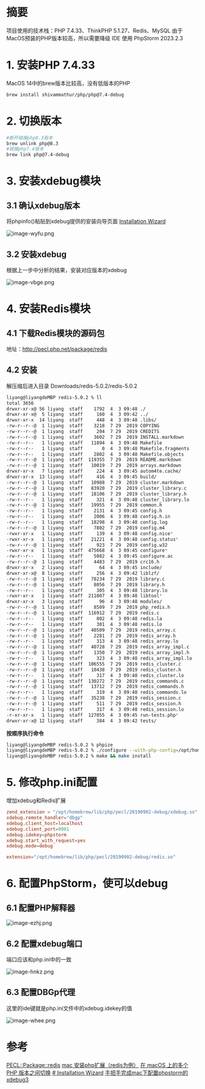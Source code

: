 # 摘要
项目使用的技术栈：PHP 7.4.33、ThinkPHP 5.1.27、Redis、MySQL
由于MacOS预装的PHP版本较高，所以需要降级
IDE 使用 PhpStorm 2023.2.3


# 1. 安装PHP 7.4.33
MacOS 14中的brew版本比较高，没有低版本的PHP

```bash
brew install shivammathur/php/php@7.4-debug
```


# 2. 切换版本
```bash
#断开链接php8.3版本
brew unlink php@8.3
#链接php7.4版本
brew link php@7.4-debug
```

# 3. 安装xdebug模块
## 3.1 确认xdebug版本
将phpinfo()粘贴到xdebug提供的安装向导页面 [Installation Wizard](https://xdebug.org/wizard)

![image-wyfu.png](https://shiayanga-halo.oss-cn-wulanchabu.aliyuncs.com/image-wyfu.png)
## 3.2 安装xdebug
根据上一步中分析的结果，安装对应版本的xdebug

![image-vbge.png](https://shiayanga-halo.oss-cn-wulanchabu.aliyuncs.com/image-vbge.png)






# 4. 安装Redis模块
## 4.1 下载Redis模块的源码包
地址：http://pecl.php.net/package/redis
## 4.2 安装
解压缩后进入目录
Downloads/redis-5.0.2/redis-5.0.2
```bash 
liyang@liyangdeMBP redis-5.0.2 % ll
total 3656
drwxr-xr-x@ 56 liyang  staff    1792  4  3 09:48 ./
drwxr-xr-x@  5 liyang  staff     160  4  3 09:42 ../
drwxr-xr-x  14 liyang  staff     448  4  3 09:48 .libs/
-rw-r--r--@  1 liyang  staff    3218  7 29  2019 COPYING
-rw-r--r--@  1 liyang  staff     204  7 29  2019 CREDITS
-rw-r--r--@  1 liyang  staff    3602  7 29  2019 INSTALL.markdown
-rw-r--r--   1 liyang  staff   11894  4  3 09:48 Makefile
-rw-r--r--   1 liyang  staff       0  4  3 09:48 Makefile.fragments
-rw-r--r--   1 liyang  staff    2802  4  3 09:48 Makefile.objects
-rw-r--r--@  1 liyang  staff  119355  7 29  2019 README.markdown
-rw-r--r--@  1 liyang  staff   10019  7 29  2019 arrays.markdown
drwxr-xr-x   7 liyang  staff     224  4  3 09:45 autom4te.cache/
drwxr-xr-x  13 liyang  staff     416  4  3 09:45 build/
-rw-r--r--@  1 liyang  staff   10988  7 29  2019 cluster.markdown
-rw-r--r--@  1 liyang  staff   83920  7 29  2019 cluster_library.c
-rw-r--r--@  1 liyang  staff   18106  7 29  2019 cluster_library.h
-rw-r--r--   1 liyang  staff     321  4  3 09:48 cluster_library.lo
-rw-r--r--@  1 liyang  staff   19955  7 29  2019 common.h
-rw-r--r--   1 liyang  staff    2131  4  3 09:45 config.h
-rw-r--r--   1 liyang  staff    2006  4  3 09:48 config.h.in
-rw-r--r--   1 liyang  staff   18298  4  3 09:48 config.log
-rw-r--r--@  1 liyang  staff    7802  7 29  2019 config.m4
-rwxr-xr-x   1 liyang  staff     139  4  3 09:48 config.nice*
-rwxr-xr-x   1 liyang  staff   21221  4  3 09:48 config.status*
-rw-r--r--@  1 liyang  staff     923  7 29  2019 config.w32
-rwxr-xr-x   1 liyang  staff  475668  4  3 09:45 configure*
-rw-r--r--   1 liyang  staff    5082  4  3 09:45 configure.ac
-rw-r--r--@  1 liyang  staff    4483  7 29  2019 crc16.h
drwxr-xr-x   2 liyang  staff      64  4  3 09:45 include/
drwxr-xr-x@  8 liyang  staff     256  4  3 09:42 liblzf/
-rw-r--r--@  1 liyang  staff   78234  7 29  2019 library.c
-rw-r--r--@  1 liyang  staff    8056  7 29  2019 library.h
-rw-r--r--   1 liyang  staff     305  4  3 09:48 library.lo
-rwxr-xr-x   1 liyang  staff  211007  4  3 09:48 libtool*
drwxr-xr-x   3 liyang  staff      96  4  3 09:48 modules/
-rw-r--r--@  1 liyang  staff    8509  7 29  2019 php_redis.h
-rw-r--r--@  1 liyang  staff  116912  7 29  2019 redis.c
-rw-r--r--   1 liyang  staff     802  4  3 09:48 redis.la
-rw-r--r--   1 liyang  staff     301  4  3 09:48 redis.lo
-rw-r--r--@  1 liyang  staff   40509  7 29  2019 redis_array.c
-rw-r--r--@  1 liyang  staff    2281  7 29  2019 redis_array.h
-rw-r--r--   1 liyang  staff     313  4  3 09:48 redis_array.lo
-rw-r--r--@  1 liyang  staff   40728  7 29  2019 redis_array_impl.c
-rw-r--r--@  1 liyang  staff    1350  7 29  2019 redis_array_impl.h
-rw-r--r--   1 liyang  staff     323  4  3 09:48 redis_array_impl.lo
-rw-r--r--@  1 liyang  staff  106555  7 29  2019 redis_cluster.c
-rw-r--r--@  1 liyang  staff   10438  7 29  2019 redis_cluster.h
-rw-r--r--   1 liyang  staff     317  4  3 09:48 redis_cluster.lo
-rw-r--r--@  1 liyang  staff  130272  7 29  2019 redis_commands.c
-rw-r--r--@  1 liyang  staff   13712  7 29  2019 redis_commands.h
-rw-r--r--   1 liyang  staff     319  4  3 09:48 redis_commands.lo
-rw-r--r--@  1 liyang  staff   35238  7 29  2019 redis_session.c
-rw-r--r--@  1 liyang  staff     511  7 29  2019 redis_session.h
-rw-r--r--   1 liyang  staff     317  4  3 09:48 redis_session.lo
-r-xr-xr-x   1 liyang  staff  127055  4  3 09:45 run-tests.php*
drwxr-xr-x@ 12 liyang  staff     384  4  3 09:42 tests/
```

**按顺序执行命令**
```bash
liyang@liyangdeMBP redis-5.0.2 % phpize
liyang@liyangdeMBP redis-5.0.2 % ./configure --with-php-config=/opt/homebrew/Cellar/php@7.4-debug/7.4.33_6/bin/php-config
liyang@liyangdeMBP redis-5.0.2 % make && make install
```

# 5. 修改php.ini配置
增加xdebug和Redis扩展
```conf
zend_extension = "/opt/homebrew/lib/php/pecl/20190902-debug/xdebug.so"
xdebug.remote_handler="dbgp"
xdebug.client_host=localhost
xdebug.client_port=9001
xdebug.idekey=phpstorm
xdebug.start_with_request=yes
xdebug.mode=debug

extension="/opt/homebrew/lib/php/pecl/20190902-debug/redis.so"
```

# 6. 配置PhpStorm，使可以debug
## 6.1 配置PHP解释器

![image-ezhj.png](https://shiayanga-halo.oss-cn-wulanchabu.aliyuncs.com/image-ezhj.png)

## 6.2 配置xdebug端口
端口应该和php.ini中的一致

![image-hnkz.png](https://shiayanga-halo.oss-cn-wulanchabu.aliyuncs.com/image-hnkz.png)

## 6.3 配置DBGp代理
这里的ide键就是php.ini文件中的xdebug.idekey的值

![image-whee.png](https://shiayanga-halo.oss-cn-wulanchabu.aliyuncs.com/image-whee.png)




# 参考
[PECL::Package::redis](http://pecl.php.net/package/redis)
[mac 安装php扩展（redis为例）](https://blog.csdn.net/xiaochao0323/article/details/119646843)
[在 macOS 上的多个 PHP 版本之间切换](https://blog.csdn.net/weixin_43761212/article/details/134030434)
[# Installation Wizard](https://xdebug.org/wizard)
[手把手完成mac下配置phpstorm的xdebug3](https://www.jianshu.com/p/db74118ce868)
